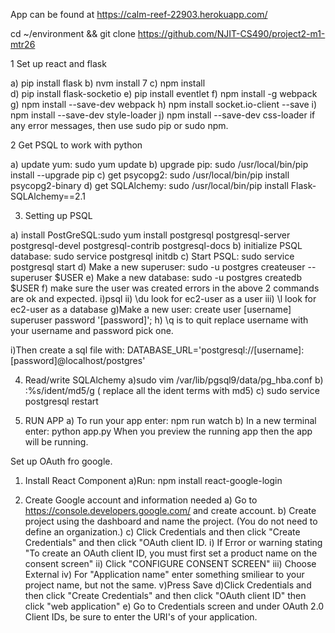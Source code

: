 App can be found at https://calm-reef-22903.herokuapp.com/

cd ~/environment && git clone https://github.com/NJIT-CS490/project2-m1-mtr26

1 Set up react and flask

a) pip install flask
b) nvm install 7 
c) npm install  
d) pip install flask-socketio
e) pip install eventlet
f) npm install -g webpack
g) npm install --save-dev webpack
h) npm install socket.io-client --save
i) npm install --save-dev style-loader 
j) npm install --save-dev css-loader 
	if any error messages, then use sudo pip or sudo npm. 

2 Get PSQL to work with python 

a) update yum: sudo yum update
b) upgrade pip: sudo /usr/local/bin/pip install --upgrade pip
c) get psycopg2: sudo /usr/local/bin/pip install psycopg2-binary
d) get SQLAlchemy: sudo /usr/local/bin/pip install Flask-SQLAlchemy==2.1

3) Setting up PSQL

a) install PostGreSQL:sudo yum install postgresql postgresql-server postgresql-devel postgresql-contrib postgresql-docs
b) initialize PSQL database: sudo service postgresql initdb 
c) Start PSQL: sudo service postgresql start
d) Make a new superuser: sudo -u postgres createuser --superuser $USER
e) Make a new database: sudo -u postgres createdb $USER
f) make sure the user was created errors in the above 2 commands are ok and expected. 
 	i)psql
	ii) \du look for ec2-user as a user
	iii) \l look for ec2-user as a database
g)Make a new user: create user [username] superuser password '[password]'; 
h) \q is to quit
replace username with your username and password pick one. 

i)Then create a sql file with: DATABASE_URL='postgresql://[username]:[password]@localhost/postgres'
	
4) Read/write SQLAlchemy
a)sudo vim /var/lib/pgsql9/data/pg_hba.conf
b) :%s/ident/md5/g ( replace all the ident terms with md5)
c) sudo service postgresql restart

5) RUN APP
a) To run your app enter: npm run watch
b) In a new terminal enter: python app.py
	When you preview the running app then the app will be running.


Set up OAuth fro google. 
1. Install React Component
	a)Run: npm install react-google-login

2. Create Google account and information needed
	a) Go to https://console.developers.google.com/ and create account. 
	b) Create project using the dashboard and name the project. (You do not need to define an organization.)
 	c) Click Credentials and then click "Create Credentials" and then click "OAuth client ID.
		i) If Error or warning stating "To create an OAuth client ID, you must first set a product name on the consent screen"
		ii) Click "CONFIGURE CONSENT SCREEN"
		iii) Choose External
		iv) For "Application name" enter something smiliear to your project name, but not the same.
		v)Press Save
	d)Click Credentials and then click "Create Credentials" and then click "OAuth client ID" then click "web application"
	e) Go to Credentials screen and under OAuth 2.0 Client IDs, be sure to enter the URI's of your 	application. 

